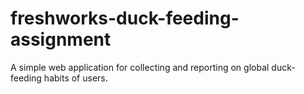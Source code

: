 # freshworks-duck-feeding-assignment
A simple web application for collecting and reporting on global duck-feeding habits of users.
